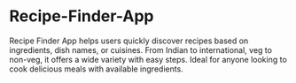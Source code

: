 # Recipe-Finder-App
Recipe Finder App helps users quickly discover recipes based on ingredients, dish names, or cuisines. From Indian to international, veg to non-veg, it offers a wide variety with easy steps. Ideal for anyone looking to cook delicious meals with available ingredients.
